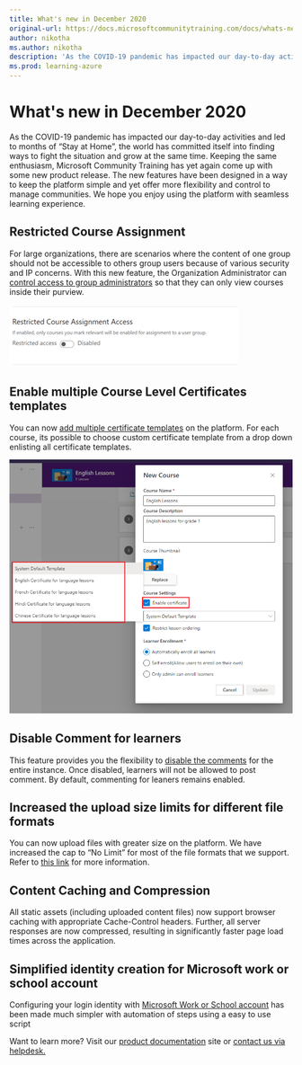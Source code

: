 ```yaml
---
title: What's new in December 2020
original-url: https://docs.microsoftcommunitytraining.com/docs/whats-new-in-december-2020
author: nikotha
ms.author: nikotha
description: 'As the COVID-19 pandemic has impacted our day-to-day activities and led to months of “Stay at Home”, the world has committed itself into finding ways to fight the situation and grow at the same time. '
ms.prod: learning-azure
---
```


# What's new in December 2020
As the COVID-19 pandemic has impacted our day-to-day activities and led to months of “Stay at Home”, the world has committed itself into finding ways to fight the situation and grow at the same time. 
Keeping the same enthusiasm, Microsoft Community Training has yet again come up with some new product release. The new features have been designed in a way to keep the platform simple and yet offer more flexibility and control to manage communities. We hope you enjoy using the platform with seamless learning experience.

## Restricted Course Assignment 
For large organizations, there are scenarios where the content of one group should not be accessible to others group users because of various security and IP concerns. 
With this new feature, the Organization Administrator can[ control access to group administrators](../../settings/restrict-content-access-to-group-administrators.md) so that they can only view courses inside their purview.

![Restrict Course](../../media/Restrict%20Course.png)


## Enable multiple Course Level Certificates templates
You can now [add multiple certificate templates](../../settings/enable-course-level-certificate.md) on the platform. For each course, its possible to choose custom certificate template from a drop down enlisting all certificate templates.

![select certificate ](../../media/select%20certificate%20.png)

## Disable Comment for learners
This feature provides you the flexibility to [disable the comments](../../settings/configurations-on-the-training-platform.md) for the entire instance. Once disabled, learners will not be allowed to post comment. By default, commenting for leaners remains enabled.

## Increased the upload size limits for different file formats
You can now upload files with greater size on the platform. We have increased the cap to “No Limit” for most of the file formats that we support. Refer to [this link](../../frequently-asked-questions/faqs-course.md) for more information.

## Content Caching and Compression
All static assets (including uploaded content files) now support browser caching with appropriate Cache-Control headers. Further, all server responses are now compressed, resulting in significantly faster page load times across the application.

## Simplified identity creation for Microsoft work or school account
Configuring your login identity with [Microsoft Work or School account](../../infrastructure-management/install-your-platform-instance/configure-login-social-work-school-account.md) has been made much simpler with automation of steps using a easy to use script

Want to learn more? Visit our [product documentation](../../whats-new-in-microsoft-community-training/2020/whats-new-in-august-2020.md) site or [contact us via helpdesk.](https://go.microsoft.com/fwlink/?linkid=2104630)